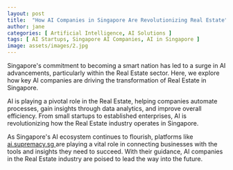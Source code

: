 ```yaml
---
layout: post
title:  "How AI Companies in Singapore Are Revolutionizing Real Estate"
author: jane
categories: [ Artificial Intelligence, AI Solutions ]
tags: [ AI Startups, Singapore AI Companies, AI in Singapore ]
image: assets/images/2.jpg
---
```


Singapore's commitment to becoming a smart nation has led to a surge in AI advancements, particularly within the Real Estate sector. Here, we explore how key AI companies are driving the transformation of Real Estate in Singapore.

AI is playing a pivotal role in the Real Estate, helping companies automate processes, gain insights through data analytics, and improve overall efficiency. From small startups to established enterprises, AI is revolutionizing how the Real Estate industry operates in Singapore.

As Singapore's AI ecosystem continues to flourish, platforms like <a href="https://ai.supremacy.sg" target="_blank"> ai.supremacy.sg </a> are playing a vital role in connecting businesses with the tools and insights they need to succeed. With their guidance, AI companies in the Real Estate industry are poised to lead the way into the future.
